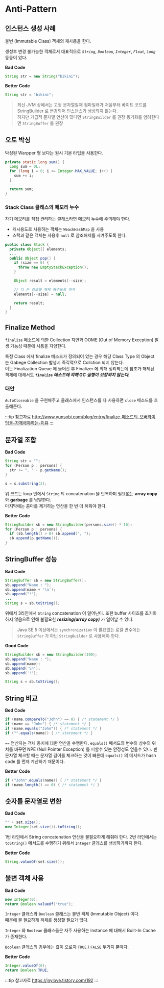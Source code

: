 # Anti-Pattern

## 인스턴스 생성 사례

불변 (Immutable Class) 객체의 재사용을 한다.

생성후 변경 불가능한 객체로서 대표적으로 _`String`_, _`Boolean`_, _`Integer`_, _`Float`_, _`Long`_ 등등이 있다.

**Bad Code**

```java
String str = new String("bikini");
```

**Better Code**

```java
String str = "bikini";
```

> 최신 JVM 상에서는 고정 문자열일때 컴파일러가 처음부터 바이트 코드를 StringBuilder 로 변경되어 인스턴스가 생성되지 않는다.  
> 하지만 가급적 문자열 연산이 많다면 `StringBuilder` 를 권장
> 동기화를 염려한다면 `StringBuffer` 를 권장

## 오토 박싱

박싱된 Warpper 형 보다는 원시 기본 타입을 사용한다.

```java
private static long sum() {
  Long sum = 0L;
  for (long i = 0; i <= Integer.MAX_VALUE; i++) {
    sum += i;
  }

  return sum;
}
```

### Stack Class 클래스의 메모리 누수

자기 메모리를 직접 관리하는 클래스라면 메모리 누수에 주의해야 한다.

* 캐시용도로 사용하는 객체는 `WeackHashMap` 을 사용
* 스택과 같은 객체는 사용후 `null` 로 참조해제를 시켜주도록 한다.

```java
public class Stack {
  private Object[] elements;
  ...
  public Object pop() {
    if (size == 0) {
      throw new EmptyStackException();
    }

    Object result = elements[--size];

    // 다 쓴 참조를 해제 해주도록 하자
    elements[--size] = null;

    return result;
  }
}
```

## Finalize Method

`finalize` 메소드에 의한 Collection 지연과 OOME (Out of Memory Exception) 발생 가능성 때문에 사용을 지양한다.

특정 Class 에서 finalize 메소드가 정의되어 있는 경우 해당 Class Type 의 Object 는 Gabege Collection 발생시 즉각적으로 Collction 되지 않는다.  
이는 Finalization Queue 에 들어간 후 Finalizer 에 의해 정리되는데 참조가 해제된 객체에 대해서도 _**`finalize` 메소드에 의해 GC 실행이 보장되지 않는다.**_

### 대안

`AutoCloseable` 을 구현해주고 클래스에서 인스턴스를 다 사용하면 `close` 메소드를 호출해준다.

:::tip 참고자료
<http://www.yunsobi.com/blog/entry/finalize-메소드의-오버라이딩을-자제해야하는-이유>
:::

## 문자열 조합

**Bad Code**

```java {3,6}
String str = "";
for (Person p : persons) {
  str += ", " + p.getName();
}

s = s.substring(2);
```

위 코드는 loop 안에서 `String` 의 concatenation 을 반복하며 필요없는 **array copy** 와 **garbage** 를 남발한다.  
마지막에는 콤마를 제거하는 연산을 한 번 더 해줘야 한다.

**Better Code**

```java
StringBuilder sb = new StringBuilder(persons.size() * 16);
for (Person p : persons) {
  if (sb.length() > 0) sb.append(", ");
  sb.append(p.getName());
}
```

## StringBuffer 성능

**Bad Code**

```java {1,3}
StringBuffer sb = new StringBuffer();
sb.append("Name : ");
sb.append(name + '\n');
sb.append("!");
...
String s = sb.toString();
```

위에서 3라인에서 `String` concatenation 이 일어난다.
또한 buffer 사이즈를 초기화 하지 않음으로 인해 불필요한 _**resizing(array copy)**_ 가 일어날 수 있다.

> Java SE 5 이상에서는 `synchronization` 이 필요없는 로컬 변수에는 `StringBuffer` 가 아닌 `StringBuilder` 로 사용해야 한다.

**Good Code**

```java
StringBuilder sb = new StringBuilder(100);
sb.append("Name : ");
sb.append(name);
sb.append('\n');
sb.append('!');

String s = sb.toString();
```

## String 비교

**Bed Code**

```java
if (name.compareTo("John") == 0) { /* statement */ }
if (name == "John") { /* statement */ }
if (name.equals("John")) { /* statement */ }
if ("".equals(name)) { /* statement */ }
```

`==` 연산자는 객체 동치에 대한 연산을 수행한다.
`equals()` 메서드의 변수와 상수의 위치를 바꾸면 NPE (Null Pointer Exception) 를 피할수 있는 안정성도 얻을수 있다.
빈 문자열 체크할 때는 문자열 길이를 체크하는 것이 빠른데 `equals()` 의 메서드가 hash code 를 먼저 계산하기 때문이다.

**Better Code**

```java
if ("John".equals(name)) { /* statement */ }
if (name.length() == 0) { /* statement */ }
```

## 숫자를 문자열로 변환

**Bad Code**

```java
"" + set.size();
new Integer(set.size()).toString();
```

1번 라인에서 String concatenation 연산을 불필요하게 해줘야 한다.
2번 라인에서는 `toString()` 메서드를 수행하기 위해서 `Integer` 클래스를 생성하기까지 한다.

**Better Code**

```java
String.valueOf(set.size());
```

## 불변 객체 사용

**Bad Code**

```java
new Integer(0);
return Boolean.valueOf("true");
```

`Integer` 클래스와 `Boolean` 클래스는 불변 객체 (Immutable Object) 이다.  
때문에 불 필요하게 객체를 생성할 필요가 없다.

`Integer` 와 `Boolean` 클래스들은 자주 사용하는 Instance 에 대해서 Built-In Cache 가 존재한다.

`Boolean` 클래스의 경우에는 값이 오로지 `TRUE` / `FALSE` 두가지 뿐이다.

**Better Code**

```java
Integer.valueOf(0);
return Boolean.TRUE;
```

:::tip 참고자료
<https://jnylove.tistory.com/192>
:::

